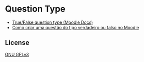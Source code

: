 # Question Type
* [True/False question type (Moodle Docs)](https://docs.moodle.org/404/en/True/False_question_type)
* [Como criar uma questão do tipo verdadeiro ou falso no Moodle](https://youtu.be/SI7fZb7JZMg)

## License
[GNU GPLv3](https://choosealicense.com/licenses/gpl-3.0/)
